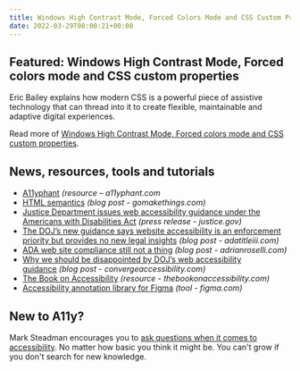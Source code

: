 ```yaml
---
title: Windows High Contrast Mode, Forced Colors Mode and CSS Custom Properties
date: 2022-03-29T00:00:21+00:00
---
```


## Featured: Windows High Contrast Mode, Forced colors mode and CSS custom properties

Eric Bailey explains how modern CSS is a powerful piece of assistive technology that can thread into it to create flexible, maintainable and adaptive digital experiences.

Read more of [Windows High Contrast Mode, Forced colors mode and CSS custom properties](https://www.smashingmagazine.com/2022/03/windows-high-contrast-colors-mode-css-custom-properties/).

## News, resources, tools and tutorials

- [A11yphant](https://a11yphant.com/) *(resource – a11yphant.com*
- [HTML semantics](https://gomakethings.com/html-semantics/) _(blog post - gomakethings.com)_
- [Justice Department issues web accessibility guidance under the Americans with Disabilities Act](https://www.justice.gov/opa/pr/justice-department-issues-web-accessibility-guidance-under-americans-disabilities-act) *(press release - justice.gov)*
- [The DOJ’s new guidance says website accessibility is an enforcement priority but provides no new legal insights](https://www.adatitleiii.com/2022/03/the-dojs-new-guidance-says-website-accessibility-is-an-enforcement-priority-but-provides-no-new-legal-insights/) *(blog post - adatitleiii.com)*
- [ADA web site compliance still not a thing](https://adrianroselli.com/2022/03/ada-web-site-compliance-still-not-a-thing.html) *(blog post - adrianroselli.com)*
- [Why we should be disappointed by DOJ’s web accessibility guidance](https://convergeaccessibility.com/2022/03/22/why-we-should-be-disappointed-by-dojs-web-accessibility-guidance/) *(blog post - convergeaccessibility.com)*
- [The Book on Accessibility](https://www.thebookonaccessibility.com) *(resource - thebookonaccessibility.com)*
- [Accessibility annotation library for Figma](https://www.figma.com/community/file/976946194228458698) *(tool - figma.com)*

## New to A11y?

Mark Steadman encourages you to [ask questions when it comes to accessibility](https://dev.to/steady5063/there-are-no-bad-questions-in-accessibility-o9p). No matter how basic you think it might be. You can't grow if you don't search for new knowledge.
